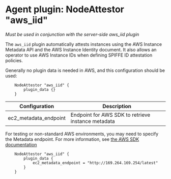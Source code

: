 # Agent plugin: NodeAttestor "aws_iid"

*Must be used in conjunction with the server-side aws_iid plugin*

The `aws_iid` plugin automatically attests instances using the AWS Instance 
Metadata API and the AWS Instance Identity document. It also allows an operator
to use AWS Instance IDs when defining SPIFFE ID attestation policies.

Generally no plugin data is needed in AWS, and this configuration should be used:

```
    NodeAttestor "aws_iid" {
        plugin_data {}
    }
```

| Configuration          | Description                                        |
| ---------------------- | -------------------------------------------------- |
| ec2_metadata_endpoint  | Endpoint for AWS SDK to retrieve instance metadata |


For testing or non-standard AWS environments, you may need to specify the
Metadata endpoint.  For more information, see [the AWS SDK documentation](https://docs.aws.amazon.com/sdk-for-go/api/aws/ec2metadata/)

```
    NodeAttestor "aws_iid" {
        plugin_data {
            ec2_metadata_endpoint = "http://169.264.169.254/latest"
        }
    }
```
